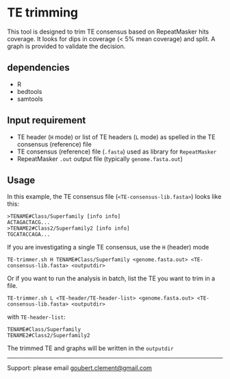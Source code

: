 # TE trimming

This tool is designed to trim TE consensus based on RepeatMasker hits coverage.
It looks for dips in coverage (< 5% mean coverage) and split. A graph is provided to validate the decision.

## dependencies

- R
- bedtools
- samtools

## Input requirement

- TE header (`H` mode) or list of TE headers (`L` mode) as spelled in the TE consensus (reference) file
- TE consensus (reference) file (`.fasta`) used as library for `RepeatMasker` 
- RepeatMasker `.out` output file (typically `genome.fasta.out`)

## Usage 

In this example, the TE consensus file (`<TE-consensus-lib.fasta>`) looks like this:

```
>TENAME#Class/Superfamily [info info]
ACTAGACTACG...
>TENAME2#Class2/Superfamily2 [info info]
TGCATACCAGA...
```

If you are investigating a single TE consensus, use the `H` (header) mode

```TE-trimmer.sh H TENAME#Class/Superfamily <genome.fasta.out> <TE-consensus-lib.fasta> <outputdir>```

Or if you want to run the analysis in batch, list the TE you want to trim in a file. 

```
TE-trimmer.sh L <TE-header/TE-header-list> <genome.fasta.out> <TE-consensus-lib.fasta> <outputdir>
```

with `TE-header-list`:

```
TENAME#Class/Superfamily
TENAME2#Class2/Superfamily2
```

The trimmed TE and graphs will be written in the `outputdir` 

---
Support: please email goubert.clement@gmail.com
